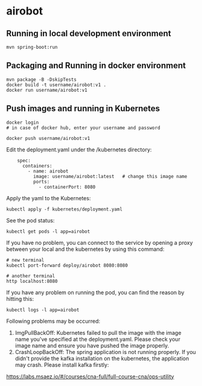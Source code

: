 # airobot

## Running in local development environment

```
mvn spring-boot:run
```

## Packaging and Running in docker environment

```
mvn package -B -DskipTests
docker build -t username/airobot:v1 .
docker run username/airobot:v1
```

## Push images and running in Kubernetes

```
docker login 
# in case of docker hub, enter your username and password

docker push username/airobot:v1
```

Edit the deployment.yaml under the /kubernetes directory:
```
    spec:
      containers:
        - name: airobot
          image: username/airobot:latest   # change this image name
          ports:
            - containerPort: 8080

```

Apply the yaml to the Kubernetes:
```
kubectl apply -f kubernetes/deployment.yaml
```

See the pod status:
```
kubectl get pods -l app=airobot
```

If you have no problem, you can connect to the service by opening a proxy between your local and the kubernetes by using this command:
```
# new terminal
kubectl port-forward deploy/airobot 8080:8080

# another terminal
http localhost:8080
```

If you have any problem on running the pod, you can find the reason by hitting this:
```
kubectl logs -l app=airobot
```

Following problems may be occurred:

1. ImgPullBackOff:  Kubernetes failed to pull the image with the image name you've specified at the deployment.yaml. Please check your image name and ensure you have pushed the image properly.
1. CrashLoopBackOff: The spring application is not running properly. If you didn't provide the kafka installation on the kubernetes, the application may crash. Please install kafka firstly:

https://labs.msaez.io/#/courses/cna-full/full-course-cna/ops-utility

